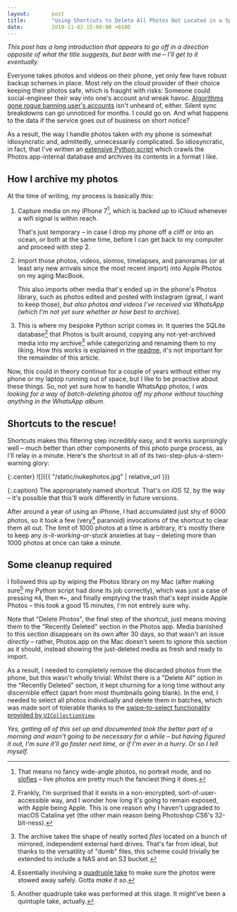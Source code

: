 ```yaml
---
layout:       post
title:        "Using Shortcuts to Delete All Photos Not Located in a Specific Album on iOS"
date:         2019-11-02 15:00:00 +0100
---
```

*This post has a long introduction that appears to go off in a direction opposite of what the title suggests, but bear with me – I'll get to it eventually.*

Everyone takes photos and videos on their phone, yet only few have robust backup schemes in place. Most rely on the cloud provider of their choice keeping their photos safe, which is fraught with risks: Someone could social-engineer their way into one's account and wreak havoc. [Algorithms gone rogue banning user's accounts](https://medium.com/@alexhowlett/youtube-accidentally-permanently-terminated-my-account-4b5852c80679) isn't unheard of, either. Silent sync breakdowns can go unnoticed for months. I could go on. And what happens to the data if the service goes out of business on short notice?

As a result, the way I handle photos taken with my phone is somewhat idiosyncratic and, admittedly, unnecessarily complicated. So idiosyncratic, in fact, that I've written an [extensive Python script](https://github.com/doersino/apple-photos-export) which crawls the Photos.app-internal database and archives its contents in a format I like.


## How I archive my photos

At the time of writing, my process is basically this:

1. Capture media on my iPhone 7[^capabilities], which is backed up to iCloud whenever a wifi signal is within reach.

    That's just temporary – in case I drop my phone off a cliff or into an ocean, or both at the same time, before I can get back to my computer and proceed with step 2.

2. Import those photos, videos, slomos, timelapses, and panoramas (or at least any new arrivals since the most recent import) into Apple Photos on my aging MacBook.

    This also imports other media that's ended up in the phone's Photos library, such as photos edited and posted with Instagram (great, I want to keep those), *but also photos and videos I've received via WhatsApp (which I'm not yet sure whether or how best to archive)*.

3. This is where my bespoke Python script comes in: It queries the SQLite database[^exposed] that Photos is built around, copying any not-yet-archived media into my archive[^locationlocationlocation] while categorizing and renaming them to my liking. How this works is explained in the [readme](https://github.com/doersino/apple-photos-export), it's not important for the remainder of this article.

Now, this could in theory continue for a couple of years without either my phone or my laptop running out of space, but I like to be proactive about these things. So, not yet sure how to handle WhatsApp photos, *I was looking for a way of batch-deleting photos off my phone without touching anything in the WhatsApp album*.


## Shortcuts to the rescue!

Shortcuts makes this filtering step incredibly easy, and it works surprisingly well – much better than other components of this photo purge process, as I'll relay in a minute. Here's the shortcut in all of its two-step-plus-a-stern-warning glory:

{:.center}
![]({{ "/static/nukephotos.jpg" | relative_url }})

{:.caption}
The appropriately named shortcut. That's on iOS 12, by the way – it's possible that this'll work differently in future versions.

After around a year of using an iPhone, I had accumulated just shy of 6000 photos, so it took a few (very[^picard] paranoid) invocations of the shortcut to clear them all out. The limit of 1000 photos at a time is arbitrary, it's mostly there to keep any *is-it-working-or-stuck* anxieties at bay – deleting more than 1000 photos at once can take a minute.


## Some cleanup required

I followed this up by wiping the Photos library on my Mac (after making sure[^picard2] my Python script had done its job correctly), which was just a case of pressing <kbd>⌘</kbd><kbd>A</kbd>, then <kbd>⌘</kbd><kbd>←</kbd>, and finally emptying the trash that's kept inside Apple Photos – this took a good 15 minutes, I'm not entirely sure why.

Note that "Delete Photos", the final step of the shortcut, just means moving them to the "Recently Deleted" section in the Photos app. Media banished to this section disappears on its own after 30 days, so that wasn't an issue *directly* – rather, Photos.app on the Mac doesn't seem to ignore this section as it should, instead showing the just-deleted media as fresh and ready to import.

As a result, I needed to completely remove the discarded photos from the phone, but this wasn't wholly trivial: Whilst there is a "Delete All" option in the "Recently Deleted" section, it kept churning for a long time without any discernible effect (apart from most thumbnails going blank). In the end, I needed to select all photos individually and delete them in batches, which was made sort of tolerable thanks to the [swipe-to-select functionality provided by `UICollectionView`](https://stackoverflow.com/questions/27390728/uicollectionview-drag-finger-over-cells-to-select-them).

*Yes, getting all of this set up and documented took the better part of a morning and wasn't going to be necessary for a while – but having figured it out, I'm sure it'll go faster next time, or if I'm ever in a hurry. Or so I tell myself.*



[^capabilities]: That means no fancy wide-angle photos, no portrait mode, and no [slofies](https://www.youtube.com/watch?v=KEc3aGjN228) – live photos are pretty much the fanciest thing it does.
[^exposed]: Frankly, I'm surprised that it exists in a non-encrypted, sort-of-user-accessible way, and I wonder how long it's going to remain exposed, with Apple being Apple. This is one reason why I haven't upgraded to macOS Catalina yet (the other main reason being Photoshop CS6's 32-bit-ness).
[^locationlocationlocation]: The archive takes the shape of neatly sorted *files* located on a bunch of mirrored, independent external hard drives. That's far from ideal, but thanks to the versatility of "dumb" files, this scheme could trivially be extended to include a NAS and an S3 bucket.
[^picard]: Essentially involving a [quadruple take](https://www.youtube.com/watch?v=XFMrBldVk0s) to make sure the photos were stowed away safely. Gotta *make it so*.
[^picard2]: Another quadruple take was performed at this stage. It might've been a quintuple take, actually.
